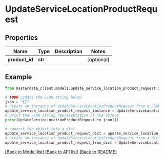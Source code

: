 # UpdateServiceLocationProductRequest


## Properties

Name | Type | Description | Notes
------------ | ------------- | ------------- | -------------
**product_id** | **str** |  | [optional] 

## Example

```python
from masterdata_client.models.update_service_location_product_request import UpdateServiceLocationProductRequest

# TODO update the JSON string below
json = "{}"
# create an instance of UpdateServiceLocationProductRequest from a JSON string
update_service_location_product_request_instance = UpdateServiceLocationProductRequest.from_json(json)
# print the JSON string representation of the object
print(UpdateServiceLocationProductRequest.to_json())

# convert the object into a dict
update_service_location_product_request_dict = update_service_location_product_request_instance.to_dict()
# create an instance of UpdateServiceLocationProductRequest from a dict
update_service_location_product_request_from_dict = UpdateServiceLocationProductRequest.from_dict(update_service_location_product_request_dict)
```
[[Back to Model list]](../README.md#documentation-for-models) [[Back to API list]](../README.md#documentation-for-api-endpoints) [[Back to README]](../README.md)



